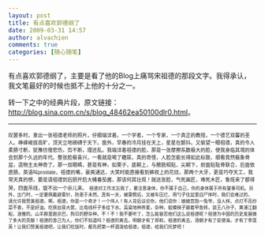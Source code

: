 ```yaml
---
layout: post
title: 有点喜欢郭德纲了
date: 2009-03-31 14:57
author: alvachien
comments: true
categories: [随心随笔]
---
```

有点喜欢郭德纲了，主要是看了他的Blog上痛骂宋祖德的那段文字。我得承认，我文笔最好的时候也抵不上他的十分之一。
 
转一下之中的经典片段，原文链接：<a href="http://blog.sina.com.cn/s/blog_48462ea50100dlr0.html">http://blog.sina.com.cn/s/blog_48462ea50100dlr0.html</a>。
<hr />
<span style="font-family: Arial; font-size: x-small;">  叹罢多时，拿出一张祖德老师的照片，仔细端详着。一个学者，一个专家，一个真正的教授，一个德艺双馨的圣人。峥嵘峻拔高旷，顶天立地磅礴于天下。窗外，早春的冷月挂在天上，星星在颤抖。又偷望一眼祖德，真的令人柔肠寸断，犹豫彷徨悲伤，剪不断，理还乱。我端详着祖德的脸，那是一张摩擦系数极大的脸，使我身临其境的体会到那个久远的年代。整张脸极喜兴，一看就是喝了糖尿。真的奇怪，人脸怎能长得如此标致，细看竟然极象骨盆，造物主太神奇了。那一双眼睛，甚是有神，如栗子，底朝上，与膀胱相贴，尖朝下，前面贴耻骨联合，后面依直肠。英语叫prostate。祖德的嘴，豪爽通达，大笑时能直接看到裤衩上的花纹。那两个大牙，更是巧夺天工，我常天真的想，要是请祖德到后厨开启大桶番茄酱，那该何其壮观！就这张脸，气死画匠，难死木匠，鲁班来了都得哭，四面吊线，旋不出一个尜儿来。</span>
<span style="font-family: Arial; font-size: x-small;">    <span style="font-size: xx-small;">祖德对工作太忘我了，要注意身体，你不属于自己，你的身体属于所有肇事司机。另外，出门时，一定要佩戴避雷针，防患于未然。真有一天，被雷劈后，又被车压烂，用勺子往盆里舀尸体时，我们会难过的。</span></span>
<span style="font-family: Arial; font-size: xx-small;">    <span style="font-size: xx-small;">请允许我赞美祖德。啊，祖德，你是一个奇才！一个伟人！有人背后议论你，他们说你：娘娘宫抱一兔爷，没人样。点灯不亮炒菜不香，不是好油。吃铁丝尿大筐。比电线杆子多挂下水。高粱地种荞麦，杂种。蛤蟆秧子跟着甲鱼转，装王八孙子。黄浦江翻船，浪催的。山羊群里跑京巴，狗日的野杂种。不！不！我不要听了，怎么能容忍他们这么说祖德呢？祖德为中国的历史发展做了多大的贡献！祖德的舍己为人，你们不知道吗？祖德的离去，明朝才有了郑和，祖德的离去，清朝才有了安德海，才有了李莲英！让我们赞美祖德吧，让我们吃饭时，都先把第一杯酒泼给祖德，祖德，给我们托梦吧！</span></span>
